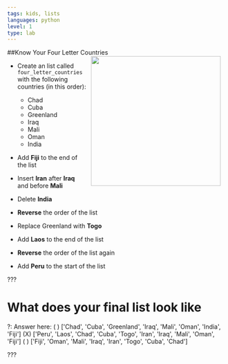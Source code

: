 ```yaml
---
tags: kids, lists
languages: python
level: 1
type: lab
---
```

##Know Your Four Letter Countries
<img src="https://s3.amazonaws.com/after-school-assets/globe.jpeg" align="right" width="300px" hspace="10">
+ Create an list called `four_letter_countries` with the following countries (in this order):
	- Chad
	- Cuba
	- Greenland
	- Iraq
	- Mali
	- Oman
	- India

+ Add **Fiji** to the end of the list

+ Insert **Iran** after **Iraq** and before **Mali**

+ Delete **India**

+ **Reverse** the order of the list

+ Replace Greenland with **Togo**

+ Add **Laos** to the end of the list

+ **Reverse** the order of the list again

+ Add **Peru** to the start of the list

???

# What does your final list look like

?: Answer here:
( ) ['Chad', 'Cuba', 'Greenland', 'Iraq', 'Mali', 'Oman', 'India', 'Fiji']
(X) ['Peru', 'Laos', 'Chad', 'Cuba', 'Togo', 'Iran', 'Iraq', 'Mali', 'Oman', 'Fiji']
( ) ['Fiji', 'Oman', 'Mali', 'Iraq', 'Iran', 'Togo', 'Cuba', 'Chad']

???
